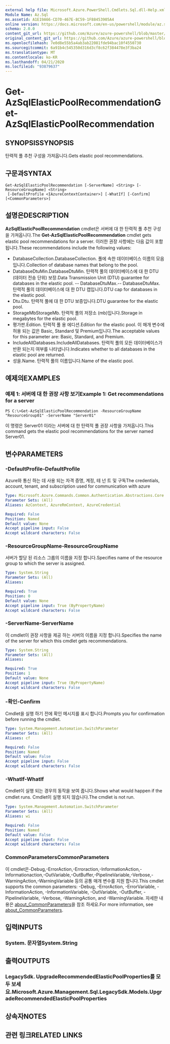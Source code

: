 ```yaml
---
external help file: Microsoft.Azure.PowerShell.Cmdlets.Sql.dll-Help.xml
Module Name: Az.Sql
ms.assetid: A1E19A66-CD70-467E-8C59-1F88453905A4
online version: https://docs.microsoft.com/en-us/powershell/module/az.sql/get-azsqlelasticpoolrecommendation
schema: 2.0.0
content_git_url: https://github.com/Azure/azure-powershell/blob/master/src/Sql/Sql/help/Get-AzSqlElasticPoolRecommendation.md
original_content_git_url: https://github.com/Azure/azure-powershell/blob/master/src/Sql/Sql/help/Get-AzSqlElasticPoolRecommendation.md
ms.openlocfilehash: 7e0d8e55b5a4ab3ab22081fde94bac10f4550730
ms.sourcegitcommit: 6a91b4c545350d316d3cf8c62f384478e3f3ba24
ms.translationtype: MT
ms.contentlocale: ko-KR
ms.lasthandoff: 04/21/2020
ms.locfileid: "93879637"
---
```

# <span data-ttu-id="407cc-101">Get-AzSqlElasticPoolRecommendation</span><span class="sxs-lookup"><span data-stu-id="407cc-101">Get-AzSqlElasticPoolRecommendation</span></span>

## <span data-ttu-id="407cc-102">SYNOPSIS</span><span class="sxs-lookup"><span data-stu-id="407cc-102">SYNOPSIS</span></span>
<span data-ttu-id="407cc-103">탄력적 풀 추천 구성을 가져옵니다.</span><span class="sxs-lookup"><span data-stu-id="407cc-103">Gets elastic pool recommendations.</span></span>

## <span data-ttu-id="407cc-104">구문과</span><span class="sxs-lookup"><span data-stu-id="407cc-104">SYNTAX</span></span>

```
Get-AzSqlElasticPoolRecommendation [-ServerName] <String> [-ResourceGroupName] <String>
 [-DefaultProfile <IAzureContextContainer>] [-WhatIf] [-Confirm] [<CommonParameters>]
```

## <span data-ttu-id="407cc-105">설명은</span><span class="sxs-lookup"><span data-stu-id="407cc-105">DESCRIPTION</span></span>
<span data-ttu-id="407cc-106">**AzSqlElasticPoolRecommendation** cmdlet은 서버에 대 한 탄력적 풀 추천 구성을 가져옵니다.</span><span class="sxs-lookup"><span data-stu-id="407cc-106">The **Get-AzSqlElasticPoolRecommendation** cmdlet gets elastic pool recommendations for a server.</span></span>
<span data-ttu-id="407cc-107">이러한 권장 사항에는 다음 값이 포함 됩니다.</span><span class="sxs-lookup"><span data-stu-id="407cc-107">These recommendations include the following values:</span></span>
- <span data-ttu-id="407cc-108">DatabaseCollection.</span><span class="sxs-lookup"><span data-stu-id="407cc-108">DatabaseCollection.</span></span> <span data-ttu-id="407cc-109">풀에 속한 데이터베이스 이름의 모음입니다.</span><span class="sxs-lookup"><span data-stu-id="407cc-109">Collection of database names that belong to the pool.</span></span> 
- <span data-ttu-id="407cc-110">DatabaseDtuMin.</span><span class="sxs-lookup"><span data-stu-id="407cc-110">DatabaseDtuMin.</span></span> <span data-ttu-id="407cc-111">탄력적 풀의 데이터베이스에 대 한 DTU (데이터 전송 단위) 보장.</span><span class="sxs-lookup"><span data-stu-id="407cc-111">Data Transmission Unit (DTU) guarantee for databases in the elastic pool.</span></span> 
 <span data-ttu-id="407cc-112">-- DatabaseDtuMax.</span><span class="sxs-lookup"><span data-stu-id="407cc-112">-- DatabaseDtuMax.</span></span> <span data-ttu-id="407cc-113">탄력적 풀의 데이터베이스에 대 한 DTU 캡입니다.</span><span class="sxs-lookup"><span data-stu-id="407cc-113">DTU cap for databases in the elastic pool.</span></span> 
- <span data-ttu-id="407cc-114">Dtu.</span><span class="sxs-lookup"><span data-stu-id="407cc-114">Dtu.</span></span> <span data-ttu-id="407cc-115">탄력적 풀에 대 한 DTU 보증입니다.</span><span class="sxs-lookup"><span data-stu-id="407cc-115">DTU guarantee for the elastic pool.</span></span> 
- <span data-ttu-id="407cc-116">StorageMb</span><span class="sxs-lookup"><span data-stu-id="407cc-116">StorageMb.</span></span> <span data-ttu-id="407cc-117">탄력적 풀의 저장소 (mb)입니다.</span><span class="sxs-lookup"><span data-stu-id="407cc-117">Storage in megabytes for the elastic pool.</span></span> 
- <span data-ttu-id="407cc-118">평가판.</span><span class="sxs-lookup"><span data-stu-id="407cc-118">Edition.</span></span> <span data-ttu-id="407cc-119">탄력적 풀 용 에디션.</span><span class="sxs-lookup"><span data-stu-id="407cc-119">Edition for the elastic pool.</span></span> <span data-ttu-id="407cc-120">이 매개 변수에 허용 되는 값은 Basic, Standard 및 Premium입니다.</span><span class="sxs-lookup"><span data-stu-id="407cc-120">The acceptable values for this parameter are: Basic, Standard, and Premium.</span></span> 
- <span data-ttu-id="407cc-121">IncludeAllDatabases.</span><span class="sxs-lookup"><span data-stu-id="407cc-121">IncludeAllDatabases.</span></span> <span data-ttu-id="407cc-122">탄력적 풀의 모든 데이터베이스가 반환 되는지 여부를 나타냅니다.</span><span class="sxs-lookup"><span data-stu-id="407cc-122">Indicates whether to all databases in the elastic pool are returned.</span></span> 
- <span data-ttu-id="407cc-123">성을.</span><span class="sxs-lookup"><span data-stu-id="407cc-123">Name.</span></span> <span data-ttu-id="407cc-124">탄력적 풀의 이름입니다.</span><span class="sxs-lookup"><span data-stu-id="407cc-124">Name of the elastic pool.</span></span>

## <span data-ttu-id="407cc-125">예제의</span><span class="sxs-lookup"><span data-stu-id="407cc-125">EXAMPLES</span></span>

### <span data-ttu-id="407cc-126">예제 1: 서버에 대 한 권장 사항 보기</span><span class="sxs-lookup"><span data-stu-id="407cc-126">Example 1: Get recommendations for a server</span></span>
```
PS C:\>Get-AzSqlElasticPoolRecommendation -ResourceGroupName "ResourceGroup01" -ServerName "Server01"
```

<span data-ttu-id="407cc-127">이 명령은 Server01 이라는 서버에 대 한 탄력적 풀 권장 사항을 가져옵니다.</span><span class="sxs-lookup"><span data-stu-id="407cc-127">This command gets the elastic pool recommendations for the server named Server01.</span></span>

## <span data-ttu-id="407cc-128">변수</span><span class="sxs-lookup"><span data-stu-id="407cc-128">PARAMETERS</span></span>

### <span data-ttu-id="407cc-129">-DefaultProfile</span><span class="sxs-lookup"><span data-stu-id="407cc-129">-DefaultProfile</span></span>
<span data-ttu-id="407cc-130">Azure와 통신 하는 데 사용 되는 자격 증명, 계정, 테 넌 트 및 구독</span><span class="sxs-lookup"><span data-stu-id="407cc-130">The credentials, account, tenant, and subscription used for communication with azure</span></span>

```yaml
Type: Microsoft.Azure.Commands.Common.Authentication.Abstractions.Core.IAzureContextContainer
Parameter Sets: (All)
Aliases: AzContext, AzureRmContext, AzureCredential

Required: False
Position: Named
Default value: None
Accept pipeline input: False
Accept wildcard characters: False
```

### <span data-ttu-id="407cc-131">-ResourceGroupName</span><span class="sxs-lookup"><span data-stu-id="407cc-131">-ResourceGroupName</span></span>
<span data-ttu-id="407cc-132">서버가 할당 된 리소스 그룹의 이름을 지정 합니다.</span><span class="sxs-lookup"><span data-stu-id="407cc-132">Specifies name of the resource group to which the server is assigned.</span></span>

```yaml
Type: System.String
Parameter Sets: (All)
Aliases:

Required: True
Position: 0
Default value: None
Accept pipeline input: True (ByPropertyName)
Accept wildcard characters: False
```

### <span data-ttu-id="407cc-133">-ServerName</span><span class="sxs-lookup"><span data-stu-id="407cc-133">-ServerName</span></span>
<span data-ttu-id="407cc-134">이 cmdlet이 권장 사항을 제공 하는 서버의 이름을 지정 합니다.</span><span class="sxs-lookup"><span data-stu-id="407cc-134">Specifies the name of the server for which this cmdlet gets recommendations.</span></span>

```yaml
Type: System.String
Parameter Sets: (All)
Aliases:

Required: True
Position: 1
Default value: None
Accept pipeline input: True (ByPropertyName)
Accept wildcard characters: False
```

### <span data-ttu-id="407cc-135">-확인</span><span class="sxs-lookup"><span data-stu-id="407cc-135">-Confirm</span></span>
<span data-ttu-id="407cc-136">Cmdlet을 실행 하기 전에 확인 메시지를 표시 합니다.</span><span class="sxs-lookup"><span data-stu-id="407cc-136">Prompts you for confirmation before running the cmdlet.</span></span>

```yaml
Type: System.Management.Automation.SwitchParameter
Parameter Sets: (All)
Aliases: cf

Required: False
Position: Named
Default value: False
Accept pipeline input: False
Accept wildcard characters: False
```

### <span data-ttu-id="407cc-137">-WhatIf</span><span class="sxs-lookup"><span data-stu-id="407cc-137">-WhatIf</span></span>
<span data-ttu-id="407cc-138">Cmdlet이 실행 되는 경우의 동작을 보여 줍니다.</span><span class="sxs-lookup"><span data-stu-id="407cc-138">Shows what would happen if the cmdlet runs.</span></span>
<span data-ttu-id="407cc-139">Cmdlet이 실행 되지 않습니다.</span><span class="sxs-lookup"><span data-stu-id="407cc-139">The cmdlet is not run.</span></span>

```yaml
Type: System.Management.Automation.SwitchParameter
Parameter Sets: (All)
Aliases: wi

Required: False
Position: Named
Default value: False
Accept pipeline input: False
Accept wildcard characters: False
```

### <span data-ttu-id="407cc-140">CommonParameters</span><span class="sxs-lookup"><span data-stu-id="407cc-140">CommonParameters</span></span>
<span data-ttu-id="407cc-141">이 cmdlet은-Debug,-ErrorAction,-Erroraction,-InformationAction,-Informationaction,-OutVariable,-OutBuffer,-PipelineVariable,-Verbose,-WarningAction,-WarningVariable 등의 공통 매개 변수를 지원 합니다.</span><span class="sxs-lookup"><span data-stu-id="407cc-141">This cmdlet supports the common parameters: -Debug, -ErrorAction, -ErrorVariable, -InformationAction, -InformationVariable, -OutVariable, -OutBuffer, -PipelineVariable, -Verbose, -WarningAction, and -WarningVariable.</span></span> <span data-ttu-id="407cc-142">자세한 내용은 [about_CommonParameters](http://go.microsoft.com/fwlink/?LinkID=113216)을 참조 하세요.</span><span class="sxs-lookup"><span data-stu-id="407cc-142">For more information, see [about_CommonParameters](http://go.microsoft.com/fwlink/?LinkID=113216).</span></span>

## <span data-ttu-id="407cc-143">입력</span><span class="sxs-lookup"><span data-stu-id="407cc-143">INPUTS</span></span>

### <span data-ttu-id="407cc-144">System. 문자열</span><span class="sxs-lookup"><span data-stu-id="407cc-144">System.String</span></span>

## <span data-ttu-id="407cc-145">출력</span><span class="sxs-lookup"><span data-stu-id="407cc-145">OUTPUTS</span></span>

### <span data-ttu-id="407cc-146">LegacySdk. UpgradeRecommendedElasticPoolProperties를 모두 보세요.</span><span class="sxs-lookup"><span data-stu-id="407cc-146">Microsoft.Azure.Management.Sql.LegacySdk.Models.UpgradeRecommendedElasticPoolProperties</span></span>

## <span data-ttu-id="407cc-147">상속자</span><span class="sxs-lookup"><span data-stu-id="407cc-147">NOTES</span></span>

## <span data-ttu-id="407cc-148">관련 링크</span><span class="sxs-lookup"><span data-stu-id="407cc-148">RELATED LINKS</span></span>
